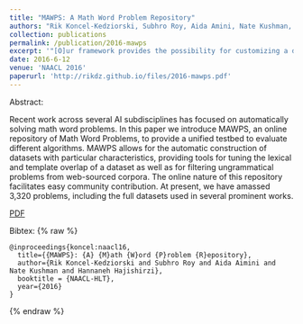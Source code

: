 ```yaml
---
title: "MAWPS: A Math Word Problem Repository"
authors: "Rik Koncel-Kedziorski, Subhro Roy, Aida Amini, Nate Kushman, Hannaneh Hajishirzi"
collection: publications
permalink: /publication/2016-mawps
excerpt: '"[O]ur framework provides the possibility for customizing a dataset with regard to considerations such as lexical and template overlap or grammaticality, allowing researchers to choose how many of the difficulties of open domain web-sourced word problem texts they want to tackle"'
date: 2016-6-12
venue: 'NAACL 2016'
paperurl: 'http://rikdz.github.io/files/2016-mawps.pdf'
---
```


Abstract:

Recent work across several AI subdisciplines has focused on automatically solving math word problems. In this paper we introduce MAWPS, an online repository of Math Word Problems, to provide a unified testbed to evaluate different algorithms. MAWPS allows for the automatic construction of datasets with particular characteristics, providing tools for tuning the lexical and template overlap of a dataset as well as for filtering ungrammatical problems from web-sourced corpora. The online nature of this repository facilitates easy community contribution. At present, we have amassed 3,320 problems, including the full datasets used in several prominent works.

[PDF](http://rikdz.github.io/files/2016-mawps.pdf)

Bibtex:
{% raw %}
```
@inproceedings{koncel:naacl16,
  title={{MAWPS}: {A} {M}ath {W}ord {P}roblem {R}epository},
  author={Rik Koncel-Kedziorski and Subhro Roy and Aida Aimini and Nate Kushman and Hannaneh Hajishirzi},
  booktitle = {NAACL-HLT},
  year={2016}
}
```
{% endraw %}

